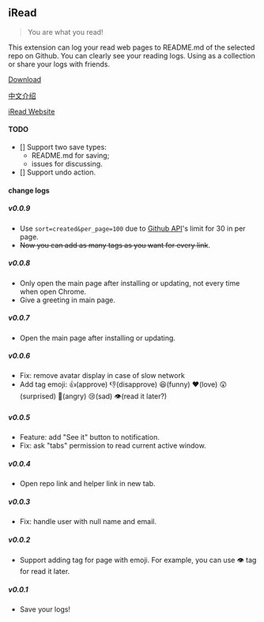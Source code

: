 ## iRead

> You are what you read! 

This extension can log your read web pages to README.md of the selected repo on Github.
You can clearly see your reading logs. Using as a collection or share your logs with friends.

[Download](https://chrome.google.com/webstore/detail/iread/nelcbbedkpoknladgbpebfflnambeiif)

[中文介绍](https://www.yuque.com/chaofeis/lifelog/eqal52)

[iRead Website](https://chafel.github.io/iRead/)


#### TODO
- [] Support two save types:
  - README.md for saving;
  - issues for discussing.
- [] Support undo action. 


#### change logs

##### v0.0.9
- Use `sort=created&per_page=100` due to [Github API](https://docs.github.com/en/rest)'s limit for 30 in per page.
- ~~Now you can add as many tags as you want for every link~~.

##### v0.0.8
- Only open the main page after installing or updating, not every time when open Chrome.
- Give a greeting in main page.

##### v0.0.7
- Open the main page after installing or updating.


##### v0.0.6
- Fix: remove avatar display in case of slow network
- Add tag emoji: :+1:(approve) :-1:(disapprove)  :satisfied:(funny) :heart:(love) :astonished:(surprised) :triumph:(angry)  :cry:(sad) :eye:(read it later?)

##### v0.0.5

- Feature: add "See it" button to notification.
- Fix: ask "tabs" permission to read current active window.

##### v0.0.4 

- Open repo link and helper link in new tab.

##### v0.0.3

- Fix: handle user with null name and email.

##### v0.0.2

- Support adding tag for page with emoji. For example, you can use :eye: tag for read it later.

##### v0.0.1 

- Save your logs!
